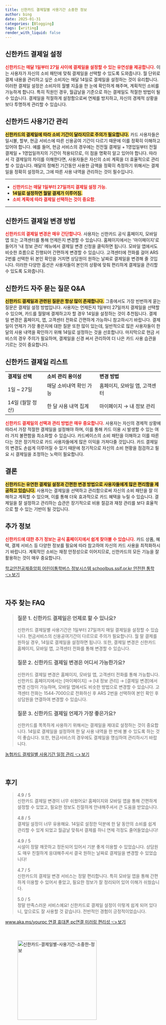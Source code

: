 ```yaml
---
title: 신한카드 결제일별 사용기간 소중한 정보
author: bing
date: 2025-01-31
categories: [Blogging]
tags: [writing]
render_with_liquid: false
---
```



<h2 id='신한카드_결제일_설정'>신한카드 결제일 설정</h2>

<p><b><span style="color: #ee2323;">신한카드는 매달 1일부터 27일 사이에 결제일을 설정할 수 있는 유연성을 제공합니다.</span></b> 이는 사용자가 자신의 소비 패턴에 맞춰 결제일을 선택할 수 있도록 도와줍니다. 월 단위로 결제 내용을 관리하고 싶은 소비자는 매달 14일로 결제일을 설정하는 것이 유리합니다. 이러한 결제일 설정은 소비자의 월별 지출을 한 눈에 확인하게 해주며, 계획적인 소비를 가능하게 합니다. 특히 직원인 경우, 월급날을 기준으로 하는 결제일도 적절한 방법이 될 수 있습니다. 결제일을 적절하게 설정함으로써 연체를 방지하고, 자신의 경제적 상황을 보다 투명하게 관리할 수 있습니다.</p>

<h2 id='신한카드_사용기간'>신한카드 사용기간 관리</h2>

<p><b><span style="background-color: #ffe066;">신한카드의 결제일에 따라 소비 기간이 달라지므로 주의가 필요합니다.</span></b> 카드 사용자들은 일시불, 할부, 현금 서비스에 따른 신용공여 기간이 다르기 때문에 이를 정확히 이해하고 있어야 합니다. 예를 들어, 현금 서비스의 경우에는 전전월 결제일 + 1영업일부터 전월 결제일 + 1영업일까지의 기간이 적용되므로, 이 점을 명확히 알고 있어야 합니다. 따라서 각 결제일의 차이를 이해한다면, 사용자들은 자신의 소비 계획을 더 효율적으로 관리할 수 있습니다. 매달의 정해진 기간동안 사용한 금액을 정확히 측정하기 위해서는 결제일을 정확히 설정하고, 그에 따른 사용 내역을 관리하는 것이 필수입니다.</p>

<hr />

<ul>
    <li><b><span style="color: #ee2323;">신한카드는 매달 1일부터 27일까지 결제일 설정 가능.</span></b></li>
    <li><b><span style="background-color: #ffe066;">14일로 설정하면 월말 결제가 이루어짐.</span></b></li>
    <li><b><span style="color: #ee2323;">소비 계획에 따라 결제일 선택하는 것이 중요함.</span></b></li>
</ul>

<hr />

<h2 id='결제일_변경방법'>신한카드 결제일 변경 방법</h2>

<p><b><span style="color: #ee2323;">신한카드의 결제일 변경은 매우 간단합니다.</span></b> 사용자는 신한카드 공식 홈페이지, 모바일 앱 또는 고객센터를 통해 언제든지 변경할 수 있습니다. 홈페이지에서는 '마이페이지'로 들어가 '내 정보 관리' 메뉴에서 결제일 변경 신청을 클릭하면 됩니다. 모바일 앱에서도 비슷한 흐름으로 진행되어 간편하게 변경할 수 있습니다. 고객센터에 전화를 걸어 ARS 2번를 선택한 뒤 본인 확인을 거치면 상담원이 원하는 날짜로 결제일을 변경해 줄 것입니다. 이러한 다양한 옵션은 사용자들이 본인의 상황에 맞춰 편리하게 결제일을 관리할 수 있도록 도와줍니다.</p>

<h2 id='자주_묻는_질문'>신한카드 자주 묻는 질문 Q&A</h2>

<p><b><span style="background-color: #ffe066;">신한카드 결제일과 관련된 질문은 항상 많이 존재합니다.</span></b> 그중에서도 가장 빈번하게 묻는 질문은 결제일 설정 방법입니다. 사용자는 언제든지 1일부터 27일까지 결제일을 선택할 수 있으며, 카드를 월말에 결제하고자 할 경우 14일을 설정하는 것이 추천됩니다. 결제일 변경은 홈페이지, 앱, 고객센터 전화로 간편하게 가능하니 참고하시기 바랍니다. 결제일이 언제가 가장 좋은지에 대한 질문 또한 많이 있는데, 일반적으로 많은 사용자들이 한 달의 사용 내역을 확인하기 위해 14일로 설정하는 것을 선호합니다. 마지막으로 현금 서비스의 경우 주의가 필요하며, 결제일을 신경 써서 관리하여 더 나은 카드 사용 습관을 기르는 것이 중요합니다.</p>

<h2 id='신한카드_결제일_리스트'>신한카드 결제일 리스트</h2>

<table>
    <tr>
        <td><b>결제일 선택</b></td>
        <td><b>소비 관리 용이성</b></td>
        <td><b>변경 방법</b></td>
    </tr>
    <tr>
        <td>1일 ~ 27일</td>
        <td>매달 소비내역 확인 가능</td>
        <td>홈페이지, 모바일 앱, 고객센터</td>
    </tr>
    <tr>
        <td>14일 (월말 정산)</td>
        <td>한 달 사용 내역 집계</td>
        <td>마이페이지 → 내 정보 관리</td>
    </tr>
</table>

<p><b><span style="color: #ee2323;">신한카드 결제일의 선택과 관리 방법은 매우 중요합니다.</span></b> 사용자는 자신의 경제적 상황에 따라서 가장 적절한 결제일을 설정해야 하며, 이를 통해 카드 이용 시 발생할 수 있는 여러 가지 불편함을 최소화할 수 있습니다. 카드베이스의 소비 패턴을 이해하고 이를 따른다는 것은 장기적으로 카드 사용자들에게 많은 이익을 가져다줄 것입니다. 카드 결제일의 변경도 손쉽게 이루어질 수 있기 때문에 정기적으로 자신의 소비 현황을 점검하고 필요 시 결제일을 조정하는 노력이 필요합니다.</p>

<h2 id='결론'>결론</h2>

<p><b><span style="background-color: #ffe066;">신한카드는 유연한 결제일 설정과 간편한 변경 방법으로 사용자들에게 많은 편리함을 제공하고 있습니다.</span></b> 사용자는 결제일을 선택하고 관리함으로써 자신의 소비 패턴을 잘 이해하고 계획할 수 있으며, 이를 통해 더욱 효과적으로 카드 혜택을 누릴 수 있습니다. 결제일을 잘 설정하고 관리하는 습관은 장기적으로 비용 절감과 재정 관리를 보다 효율적으로 할 수 있는 기반이 될 것입니다.</p>

<h2 id='추가정보'>추가 정보</h2>

<p><b><span style="color: #ee2323;">신한카드에 대한 추가 정보는 공식 홈페이지에서 쉽게 찾아볼 수 있습니다.</span></b> 카드 상품, 혜택, 결제 서비스 등 다양한 정보를 필요에 따라 참고하여 자신의 카드 사용을 최적화하시기 바랍니다. 계획적인 소비는 재정 안정성으로 이어지므로, 신한카드의 모든 기능을 잘 활용하는 것이 매우 중요합니다.</p>


<p><a class="click-button" title="학교안전공제중앙회 어린이통학버스 정보시스템 schoolbus.ssif.or.kr 안전한 통학" href="https://24nara.github.io/posts/%ED%95%99%EA%B5%90%EC%95%88%EC%A0%84%EA%B3%B5%EC%A0%9C%EC%A4%91%EC%95%99%ED%9A%8C-%EC%96%B4%EB%A6%B0%EC%9D%B4%ED%86%B5%ED%95%99%EB%B2%84%EC%8A%A4-%EC%A0%95%EB%B3%B4%EC%8B%9C%EC%8A%A4%ED%85%9C-schoolbus.ssif.or.kr-%EC%95%88%EC%A0%84%ED%95%9C-%ED%86%B5%ED%95%99/" rel="dofollow">학교안전공제중앙회 어린이통학버스 정보시스템 schoolbus.ssif.or.kr 안전한 통학 👈 보기</a></p><br>
<h2 id='자주_찾는_FAQ'>자주 찾는 FAQ</h2>
<div itemscope="" itemtype="https://schema.org/FAQPage"> 
<blockquote> 
<div itemscope="" itemprop="mainEntity" itemtype="https://schema.org/Question"> 
<h3 itemprop="name">질문 1. 신한카드 결제일은 언제로 할 수 있나요?</h3> 
<div itemscope="" itemprop="acceptedAnswer" itemtype="https://schema.org/Answer"> 
<span itemprop="text"> 
<p>신한카드 결제일별 사용기간은 1일부터 27일까지 매일 결제일을 설정할 수 있습니다. 현금서비스의 신용공여기간이 다르므로 주의가 필요합니다. 월 말 결제를 원하실 경우, 14일로 결제일을 설정하면 됩니다. 또한, 결제일 변경은 신한카드 홈페이지, 모바일 앱, 고객센터 전화를 통해 변경할 수 있습니다.</p> 
</span> 
</div> 
</div> 

<div itemscope="" itemprop="mainEntity" itemtype="https://schema.org/Question"> 
<h3 itemprop="name">질문 2. 신한카드 결제일 변경은 어디서 가능한가요?</h3> 
<div itemscope="" itemprop="acceptedAnswer" itemtype="https://schema.org/Answer"> 
<span itemprop="text"> 
<p>신한카드 결제일 변경은 홈페이지, 모바일 앱, 고객센터 전화를 통해 가능합니다. 신한카드 홈페이지에서는 [마이페이지] → [내 정보 관리] → [결제일 변경]에서 변경 신청이 가능하며, 모바일 앱에서도 비슷한 방법으로 변경할 수 있습니다. 고객센터 전화는 1544-7000으로 전화하신 후 ARS 2번을 선택하여 본인 확인 후 상담원을 연결하여 변경할 수 있습니다.</p> 
</span> 
</div> 
</div> 

<div itemscope="" itemprop="mainEntity" itemtype="https://schema.org/Question"> 
<h3 itemprop="name">질문 3. 신한카드 결제일 언제가 가장 좋은가요?</h3> 
<div itemscope="" itemprop="acceptedAnswer" itemtype="https://schema.org/Answer"> 
<span itemprop="text"> 
<p>신한카드를 똑똑하게 사용하기 위해서는 결제일을 제대로 설정하는 것이 중요합니다. 14일로 결제일을 설정하여 한 달 사용 내역을 한 번에 볼 수 있도록 하는 것이 좋습니다. 또한, 현금서비스의 경우에도 결제일을 명심하여 관리하시기 바랍니다.</p> 
</span> 
</div> 
</div> 

</blockquote> 
</div>
<p><a class="click-button" title="농협카드 결제일별 사용기간 일정 관리" href="https://24nara.github.io/posts/%EB%86%8D%ED%98%91%EC%B9%B4%EB%93%9C-%EA%B2%B0%EC%A0%9C%EC%9D%BC%EB%B3%84-%EC%82%AC%EC%9A%A9%EA%B8%B0%EA%B0%84-%EC%9D%BC%EC%A0%95-%EA%B4%80%EB%A6%AC/" rel="dofollow">농협카드 결제일별 사용기간 일정 관리 👈 보기</a></p><br>
<h2 id='후기'>후기</h2>
<div itemscope itemtype="https://schema.org/Product">
  <blockquote>
  <div itemprop="review" itemscope itemtype="https://schema.org/Review">
      <div itemprop="reviewRating" itemscope itemtype="https://schema.org/Rating"> <span itemprop="ratingValue">4.9</span> / <span itemprop="bestRating">5</span> </div>
      <span itemprop="reviewBody">신한카드 결제일 변경이 너무 쉬웠어요! 홈페이지와 모바일 앱을 통해 간편하게 설정할 수 있었고, 필요한 정보도 친절하게 안내해주셔서 큰 도움을 받았습니다.</span>
  </div>
  <br>
  <div itemprop="review" itemscope itemtype="https://schema.org/Review">
      <div itemprop="reviewRating" itemscope itemtype="https://schema.org/Rating"> <span itemprop="ratingValue">4.8</span> / <span itemprop="bestRating">5</span> </div>
      <span itemprop="reviewBody">결제일 설정이 너무 유용해요. 14일로 설정한 덕분에 한 달 동안의 소비를 쉽게 관리할 수 있게 되었고 월급날 맞춰서 결제를 하니 연체 걱정도 줄어들었습니다!</span>
  </div>
  <br>
  <div itemprop="review" itemscope itemtype="https://schema.org/Review">
      <div itemprop="reviewRating" itemscope itemtype="https://schema.org/Rating"> <span itemprop="ratingValue">4.9</span> / <span itemprop="bestRating">5</span> </div>
      <span itemprop="reviewBody">시설이 정말 깨끗하고 정돈되어 있어서 기분 좋게 이용할 수 있었습니다. 상담원도 매우 친절하게 응대해주셔서 결국 원하는 날짜로 결제일을 변경할 수 있었습니다!</span>
  </div>
  <br>
  <div itemprop="review" itemscope itemtype="https://schema.org/Review">
      <div itemprop="reviewRating" itemscope itemtype="https://schema.org/Rating"> <span itemprop="ratingValue">4.7</span> / <span itemprop="bestRating">5</span> </div>
      <span itemprop="reviewBody">신한카드의 결제일 변경 서비스는 정말 편리합니다. 특히 모바일 앱을 통해 간편하게 이용할 수 있어서 좋았고, 필요한 정보가 잘 정리되어 있어 이해가 쉬웠습니다.</span>
  </div>
  <br>
  <div itemprop="review" itemscope itemtype="https://schema.org/Review">
      <div itemprop="reviewRating" itemscope itemtype="https://schema.org/Rating"> <span itemprop="ratingValue">5.0</span> / <span itemprop="bestRating">5</span> </div>
      <span itemprop="reviewBody">정말 만족스러운 서비스예요! 신한카드로 결제일 설정이 이렇게 쉽게 되어 있다니, 앞으로도 잘 사용할 것 같습니다. 전반적인 경험이 긍정적이었습니다.</span>
  </div>
  </blockquote>
</div>
<p><a class="click-button" title="www.aka.ms/yourpc 연결 휴대폰 pc연결 미러링 편리성" href="https://24nara.github.io/posts/www.aka.msyourpc-%EC%97%B0%EA%B2%B0-%ED%9C%B4%EB%8C%80%ED%8F%B0-pc%EC%97%B0%EA%B2%B0-%EB%AF%B8%EB%9F%AC%EB%A7%81-%ED%8E%B8%EB%A6%AC%EC%84%B1/" rel="dofollow">www.aka.ms/yourpc 연결 휴대폰 pc연결 미러링 편리성 👈 보기</a></p><br>
<figure class="image"><img src="https://24nara.github.io/assets/img/thumbnail/신한카드-결제일별-사용기간-소중한-정보.webp" alt="신한카드-결제일별-사용기간-소중한-정보" width="256" height="256"></figure>
